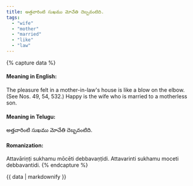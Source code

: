 ```yaml
---
title: అత్తవారింటి సుఖము మోచేతి దెబ్బవంటిది.
tags:
  - "wife"
  - "mother"
  - "married"
  - "like"
  - "law"
---
```


{% capture data %}
#### Meaning in English:
The pleasure felt in a mother-in-law's house is like a blow on the elbow.
(See Nos. 49, 54, 532.)
Happy is the wife who is married to a motherless son.

#### Meaning in Telugu:
అత్తవారింటి సుఖము మోచేతి దెబ్బవంటిది.

#### Romanization:
Attavāriṇṭi sukhamu mōcēti debbavaṇṭidi.
Attavarinti sukhamu moceti debbavantidi.
{% endcapture %}

{{ data | markdownify }}

